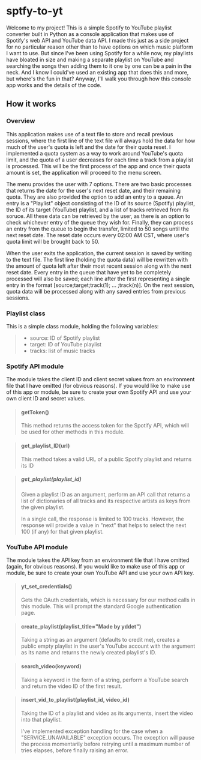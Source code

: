 
# sptfy-to-yt

Welcome to my project! This is a simple Spotify to YouTube playlist converter built in Python as a console application that makes use of Spotify's web API and YouTube data API. I made this just as a side project for no particular reason other than to have options on which music platform I want to use. But since I've been using Spotify for a while now, my playlists have bloated in size and making a separate playlist on YouTube and searching the songs then adding them to it one by one can be a pain in the neck. And I know I could've used an existing app that does this and more, but where's the fun in that? Anyway, I'll walk you through how this console app works and the details of the code.

## How it works

### Overview

This application makes use of a text file to store and recall previous sessions, where the first line of the text file will always hold the data for how much of the user's quota is left and the date for their quota reset. I implemented a quota system as a way to work around YouTube's quota limit, and the quota of a user decreases for each time a track from a playlist is processed. This will be the first process of the app and once their quota amount is set, the application will proceed to the menu screen. 

The menu provides the user with 7 options. There are two basic processes that returns the date for the user's next reset date, and their remaining quota. They are also provided the option to add an entry to a queue. An entry is a "Playlist" object consisting of the ID of its source (Spotify) playlist, the ID of its target (YouTube) playlist, and a list of tracks retrieved from its soruce. All these data can be retrieved by the user, as there is an option to check whichever entry of the queue they wish for. Finally, they can process an entry from the queue to begin the transfer, limited to 50 songs until the next reset date. The reset date occurs every 02:00 AM CST, where user's quota limit will be brought back to 50. 

When the user exits the application, the current session is saved by writing to the text file. The first line (holding the quota data) will be rewritten with the amount of quota left after their most recent session along with the next reset date. Every entry in the queue that have yet to be completely processed will also be saved; each line after the first representing a single entry in the format [source;target;track(1); ... ;track(n)]. On the next session, quota data will be processed along with any saved entries from previous sessions.
  
### Playlist class

This is a simple class module, holding the following variables:

> - source: ID of Spotify playlist
> - target: ID of YouTube playlist
> - tracks: list of music tracks

### Spotify API module

The module takes the client ID and client secret values from an environment file that I have omitted (for obvious reasons). If you would like to make use of this app or module, be sure to create your own Spotify API and use your own client ID and secret values.

> #### getToken()
> 
> This method returns the access token for the Spotify API, which will be used for other methods in this module.

> #### get_playlist_ID(url)
> 
> This method takes a valid URL of a public Spotify playlist and returns its ID

> ##### get_playlist(playlist_id)
> 
> Given a playlist ID as an argument, perform an API call that returns a list of dictionaries of all tracks and its respective artists as keys from the given playlist.
>
> In a single call, the response is limited to 100 tracks. However, the response will provide a value in "next" that helps to select the next 100 (if any) for that given playlist.

### YouTube API module

The module takes the API key from an environment file that I have omitted (again, for obvious reasons). If you would like to make use of this app or module, be sure to create your own YouTube API and use your own API key.

> #### yt_set_credentials()
> 
> Gets the OAuth credentials, which is necessary for our method calls in this module. This will prompt the standard Google authentication page.

> #### create_playlist(playlist_title="Made by yddet")
> 
> Taking a string as an argument (defaults to credit me), creates a public empty playlist in the user's YouTube account with the argument as its name and returns the newly created playlist's ID.

> #### search_video(keyword)
> 
> Taking a keyword in the form of a string, perform a YouTube search and return the video ID of the first result.

> #### insert_vid_to_playlist(playlist_id, video_id)
> 
> Taking the ID of a playlist and video as its arguments, insert the video into that playlist.
>
> I've implemented exception handling for the case when a "SERVICE_UNAVAILABLE" exception occurs. The exception will pause the process momentarily before retrying until a maximum number of tries elapses, before finally raising an error.

